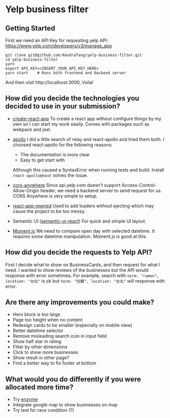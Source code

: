 # Yelp business filter

## Getting Started

First we need an API Key for requesting yelp API: https://www.yelp.com/developers/v3/manage_app

```shell
git clone git@github.com:KendraTang/yelp-business-filter.git
cd yelp-business-filter
yarn
export API_KEY=<INSERT_YOUR_API_KEY_HERE>
yarn start    # Runs both frontend and backend server
```
And then visit http://localhost:3000, Voila!

## How did you decide the technologies you decided to use in your submission?

* [create-react-app](https://github.com/facebook/create-react-app)
    To create a react app without configure things by my own so I can start my work easily. Comes with packages such as webpack and jest.

* [apollo](https://www.apollographql.com/docs/react/)
    I did a little search of relay and react-apollo and tried them both. I choosed react-apollo for the following reasons:

    * The documentation is more clear
    * Easy to get start with

    Although this caused a SyntaxError when running tests and build. Install `react-apollo@next` solves the issue.

* [cors-anywhere](https://github.com/Rob--W/cors-anywhere)
    Since api.yelp.com doesn't support Access-Control-Allow-Origin header, we need a backend server to send request for us.
    CORS Anywhere is very simple to setup.

* [react-app-rewired](https://github.com/timarney/react-app-rewired)
    Used to add loaders without ejecting which may cause the project to be too messy.

* Semantic UI ([semantic-ui-react](https://github.com/Semantic-Org/Semantic-UI-React))
    For quick and simple UI layout.

* [Moment.js](https://momentjs.com/)
    We need to compare open day with selected datetime. It requires some datetime manipulation. Moment.js is good at this.

## How did you decide the requests to Yelp API?

First I decide what to show on BusinessCards, and then request for what I need.
I wanted to show reviews of the businesses but the API would response with error sometimes.
For example, search with `term: "ramen", location: "台北"` is ok but `term: "拉麵", location: "台北"` will response with error.

## Are there any improvements you could make?

* Hero block is too large
* Page too height when no content
* Redesign cards to be smaller (especially on mobile view) 
* Better datetime selector
* Remove misleading search icon in input field
* Show half star in rating
* Filter by other dimensions
* Click to show more businesses
* Show result in other page?
* Find a better way to fix footer at bottom

## What would you do differently if you were allocated more time?

* Try [enzyme](http://airbnb.io/enzyme/)
* Integrate google map to show businesses on map
* Try test for race condition (?)
